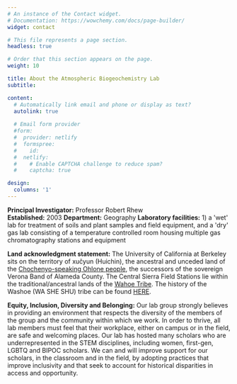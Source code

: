 ```yaml
---
# An instance of the Contact widget.
# Documentation: https://wowchemy.com/docs/page-builder/
widget: contact

# This file represents a page section.
headless: true

# Order that this section appears on the page.
weight: 10

title: About the Atmospheric Biogeochemistry Lab
subtitle:

content:
  # Automatically link email and phone or display as text?
  autolink: true
  
  # Email form provider
  #form:
  #  provider: netlify
  #  formspree:
  #    id:
  #  netlify:
  #    # Enable CAPTCHA challenge to reduce spam?
  #    captcha: true

design:
  columns: '1'
---
```


**Principal Investigator:** Professor Robert Rhew  
**Established:** 2003 
**Department:** Geography 
**Laboratory facilities:** 1) a 'wet' lab for treatment of soils and plant samples and field equipment, and a 'dry' gas lab consisting of a temperature controlled room housing multiple gas chromatography stations and equipment

**Land acknowledgment statement:** The University of California at Berkeley sits on the territory of xučyun (Huichin), the ancestral and unceded land of the [Chochenyo-speaking Ohlone people](https://sogoreate-landtrust.com/shuumi-land-tax/), the successors of the sovereign Verona Band of Alameda County.  The Central Sierra Field Stations lie within the traditional/ancestral lands of the [Wahoe Tribe](https://washoetribe.us/aboutpage/4-Page-washoe-history).  The history of the Washoe (WA SHE SHU) tribe can be found [HERE](https://washoetribe.us/articleblogpage/735-Page-washoe-tribe-history-past-and-present). 

**Equity, Inclusion, Diversity and Belonging:** Our lab group strongly believes in providing an environment that respects the diversity of the members of the group and the community within which we work. In order to thrive, all lab members must feel that their workplace, either on campus or in the field, are safe and welcoming places. Our lab has hosted many scholars who are underrepresented in the STEM disciplines, including women, first-gen, LGBTQ and BIPOC scholars. We can and will improve support for our scholars, in the classroom and in the field, by adopting practices that improve inclusivity and that seek to account for historical disparities in access and opportunity. 
